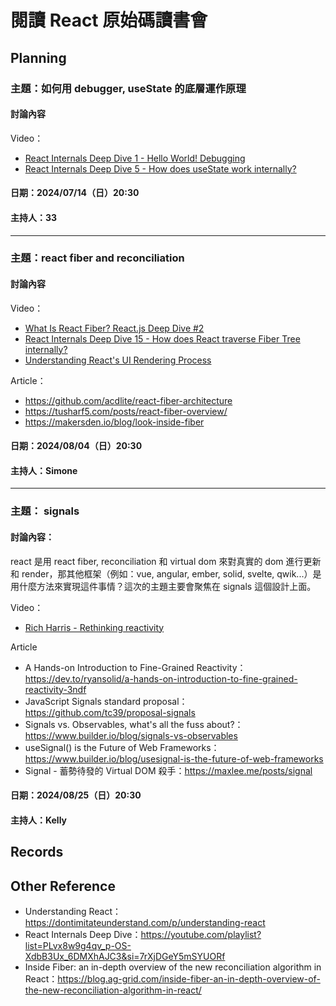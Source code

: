# 閱讀 React 原始碼讀書會

## Planning

### 主題：如何用 debugger, useState 的底層運作原理

#### 討論內容

Video：
- [React Internals Deep Dive 1 - Hello World! Debugging](https://www.youtube.com/watch?v=OcB3rTln-fI&list=PLvx8w9g4qv_p-OS-XdbB3Ux_6DMXhAJC3&index=1)
- [React Internals Deep Dive 5 - How does useState work internally?](https://www.youtube.com/watch?v=svaUEHMuv9w&list=PLvx8w9g4qv_p-OS-XdbB3Ux_6DMXhAJC3&index=5)

#### 日期：2024/07/14（日）20:30  
#### 主持人：33  

---

### 主題：react fiber and reconciliation

#### 討論內容

Video：
- [What Is React Fiber? React.js Deep Dive #2](https://www.youtube.com/watch?v=0ympFIwQFJw&list=PLxRVWC-K96b0ktvhd16l3xA6gncuGP7gJ&index=2)
- [React Internals Deep Dive 15 - How does React traverse Fiber Tree internally?](https://www.youtube.com/watch?v=3nwupG2Joaw&list=PLvx8w9g4qv_p-OS-XdbB3Ux_6DMXhAJC3&index=15)
- [Understanding React's UI Rendering Process](https://www.youtube.com/watch?v=i793Qm6kv3U)

Article：
- https://github.com/acdlite/react-fiber-architecture
- https://tusharf5.com/posts/react-fiber-overview/
- https://makersden.io/blog/look-inside-fiber

#### 日期：2024/08/04（日）20:30  
#### 主持人：Simone

---

### 主題： signals

#### 討論內容：

react 是用 react fiber, reconciliation 和 virtual dom 來對真實的 dom 進行更新和 render，那其他框架（例如：vue, angular, ember, solid, svelte, qwik...）是用什麼方法來實現這件事情？這次的主題主要會聚焦在 signals 這個設計上面。

Video：
- [Rich Harris - Rethinking reactivity](https://www.youtube.com/watch?v=AdNJ3fydeao)

Article
- A Hands-on Introduction to Fine-Grained Reactivity：https://dev.to/ryansolid/a-hands-on-introduction-to-fine-grained-reactivity-3ndf
- JavaScript Signals standard proposal：https://github.com/tc39/proposal-signals
- Signals vs. Observables, what's all the fuss about?：https://www.builder.io/blog/signals-vs-observables
- useSignal() is the Future of Web Frameworks：https://www.builder.io/blog/usesignal-is-the-future-of-web-frameworks
- Signal - 蓄勢待發的 Virtual DOM 殺手：https://maxlee.me/posts/signal

#### 日期：2024/08/25（日）20:30  
#### 主持人：Kelly  

## Records

## Other Reference

- Understanding React：https://dontimitateunderstand.com/p/understanding-react
- React Internals Deep Dive：https://youtube.com/playlist?list=PLvx8w9g4qv_p-OS-XdbB3Ux_6DMXhAJC3&si=7rXjDGeY5mSYUORf
- Inside Fiber: an in-depth overview of the new reconciliation algorithm in React：https://blog.ag-grid.com/inside-fiber-an-in-depth-overview-of-the-new-reconciliation-algorithm-in-react/

